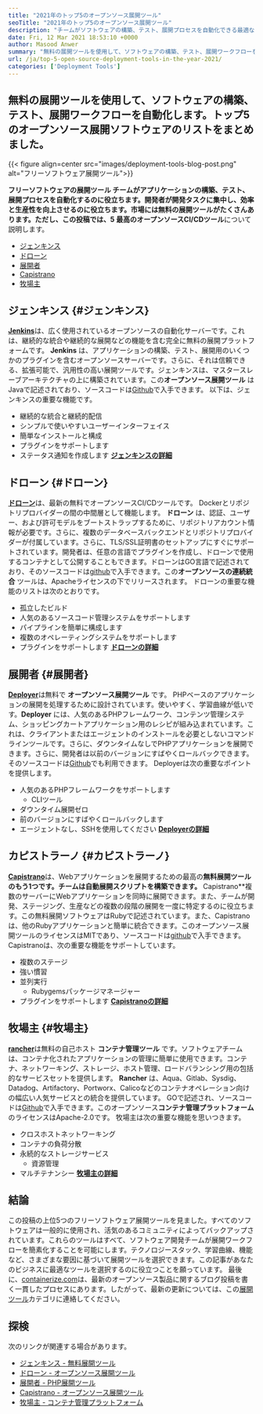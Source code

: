```yaml
---
title: "2021年のトップ5のオープンソース展開ツール" 
seoTitle: "2021年のトップ5のオープンソース展開ツール" 
description: "チームがソフトウェアの構築、テスト、展開プロセスを自動化できる最適なオープンソースCI/CDツールを組み込むことにより、生産性を高めます。" 
date: Fri, 12 Mar 2021 18:53:10 +0000
author: Masood Anwer
summary: "無料の展開ツールを使用して、ソフトウェアの構築、テスト、展開ワークフローを自動化します。トップ5のオープンソース展開ソフトウェアのリストをまとめました。" 
url: /ja/top-5-open-source-deployment-tools-in-the-year-2021/
categories: ['Deployment Tools']
---
```


## 無料の展開ツールを使用して、ソフトウェアの構築、テスト、展開ワークフローを自動化します。トップ5のオープンソース展開ソフトウェアのリストをまとめました。

{{< figure align=center src="images/deployment-tools-blog-post.png" alt="フリーソフトウェア展開ツール">}}

**フリーソフトウェアの展開ツール **チームがアプリケーションの構築、テスト、展開プロセスを自動化するのに役立ちます。開発者が開発タスクに集中し、効率と生産性を向上させるのに役立ちます。市場には無料の展開ツールがたくさんあります。ただし、この投稿では、5** 最高のオープンソースCI/CDツール**について説明します。
  * [ジェンキンス][1]
  * [ドローン][2]
  * [展開者][3]
  * [Capistrano][4]
  * [牧場主][5]

## ジェンキンス {#ジェンキンス}

[ **Jenkins**][6]は、広く使用されているオープンソースの自動化サーバーです。これは、継続的な統合や継続的な展開などの機能を含む完全に無料の展開プラットフォームです。 **Jenkins** は、アプリケーションの構築、テスト、展開用のいくつかのプラグインを含むオープンソースサーバーです。さらに、それは信頼できる、拡張可能で、汎用性の高い展開ツールです。ジェンキンスは、マスタースレーブアーキテクチャの上に構築されています。この**オープンソース展開ツール** はJavaで記述されており、ソースコードは[Github][7]で入手できます。
以下は、ジェンキンスの重要な機能です。
* 継続的な統合と継続的配信
* シンプルで使いやすいユーザーインターフェイス
* 簡単なインストールと構成
* プラグインをサポートします
* ステータス通知を作成します
[ **ジェンキンスの詳細** ][8]

## ドローン {#ドローン}

[ **ドローン**][9]は、最新の無料でオープンソースCI/CDツールです。 Dockerとリポジトリプロバイダーの間の中間層として機能します。 **ドローン** は、認証、ユーザー、および許可モデルをブートストラップするために、リポジトリアカウント情報が必要です。さらに、複数のデータベースバックエンドとリポジトリプロバイダーが付属しています。さらに、TLS/SSL証明書のセットアップにすぐにサポートされています。開発者は、任意の言語でプラグインを作成し、ドローンで使用するコンテナとして公開することもできます。ドローンはGO言語で記述されており、そのソースコードは[github][10]で入手できます。この**オープンソースの連続統合** ツールは、Apacheライセンスの下でリリースされます。
ドローンの重要な機能のリストは次のとおりです。
* 孤立したビルド
* 人気のあるソースコード管理システムをサポートします
* パイプラインを簡単に構成します
* 複数のオペレーティングシステムをサポートします
* プラグインをサポートします
[ **ドローンの詳細** ][11]

## 展開者 {#展開者}

[ **Deployer**][12]は無料で **オープンソース展開ツール** です。 PHPベースのアプリケーションの展開を処理するために設計されています。使いやすく、学習曲線が低いです。**Deployer** には、人気のあるPHPフレームワーク、コンテンツ管理システム、ショッピングカートアプリケーション用のレシピが組み込まれています。これは、クライアントまたはエージェントのインストールを必要としないコマンドラインツールです。さらに、ダウンタイムなしでPHPアプリケーションを展開できます。さらに、開発者は以前のバージョンにすばやくロールバックできます。そのソースコードは[Github][13]でも利用できます。
Deployerは次の重要なポイントを提供します。
* 人気のあるPHPフレームワークをサポートします
  * CLIツール
* ダウンタイム展開ゼロ
* 前のバージョンにすばやくロールバックします
* エージェントなし、SSHを使用してください
[ **Deployerの詳細** ][14]

## カピストラーノ {#カピストラーノ}

[ **Capistrano**][15]は、Webアプリケーションを展開するための最高の**無料展開ツールのもう1つです。チームは自動展開スクリプトを構築できます。** Capistrano**複数のサーバーにWebアプリケーションを同時に展開できます。また、チームが開発、ステージング、生産などの複数の段階の展開を一度に特定するのに役立ちます。この無料展開ソフトウェアはRubyで記述されています。また、Capistranoは、他のRubyアプリケーションと簡単に統合できます。このオープンソース展開ツールのライセンスはMITであり、ソースコードは[github][16]で入手できます。
Capistranoは、次の重要な機能をサポートしています。
* 複数のステージ
* 強い慣習
* 並列実行
  * Rubygemsパッケージマネージャー
* プラグインをサポートします
[ **Capistranoの詳細** ][17]

## 牧場主 {#牧場主}

[ **rancher**][18]は無料の自己ホスト **コンテナ管理ツール** です。ソフトウェアチームは、コンテナ化されたアプリケーションの管理に簡単に使用できます。コンテナ、ネットワーキング、ストレージ、ホスト管理、ロードバランシング用の包括的なサービスセットを提供します。 **Rancher** は、Aqua、Gitlab、Sysdig、Datadog、Artifactory、Portworx、Calicoなどのコンテナオペレーション向けの幅広い人気サービスとの統合を提供しています。 GOで記述され、ソースコードは[Github][19]で入手できます。このオープンソース**コンテナ管理プラットフォーム** のライセンスはApache-2.0です。
牧場主は次の重要な機能を思いつきます。
* クロスホストネットワーキング
* コンテナの負荷分散
* 永続的なストレージサービス
  * 資源管理
* マルチテナンシー
[ **牧場主の詳細** ][20]

## 結論
この投稿の上位5つのフリーソフトウェア展開ツールを見ました。すべてのソフトウェアは一般的に使用され、活気のあるコミュニティによってバックアップされています。これらのツールはすべて、ソフトウェア開発チームが展開ワークフローを簡素化することを可能にします。テクノロジースタック、学習曲線、機能など、さまざまな要因に基づいて展開ツールを選択できます。この記事があなたのビジネスに最適なツールを選択するのに役立つことを願っています。
最後に、[containerize.com][21]は、最新のオープンソース製品に関するブログ投稿を書く一貫したプロセスにあります。したがって、最新の更新については、この[展開ツール][22]カテゴリに連絡してください。

## 探検
次のリンクが関連する場合があります。
  * [ジェンキンス - 無料展開ツール][6]
  * [ドローン - オープンソース展開ツール][9]
  * [展開者 -  PHP展開ツール][12]
  * [Capistrano  - オープンソース展開ツール][15]
  * [牧場主 - コンテナ管理プラットフォーム][18]



[1]: #Jenkins
[2]: #Drone
[3]: #Deployer
[4]: #Capistrano
[5]: #Rancher
[6]: https://products.containerize.com/deployment-tools/jenkins
[7]: https://github.com/jenkinsci/jenkins
[8]: https://www.jenkins.io
[9]: https://products.containerize.com/deployment-tools/drone
[10]: https://github.com/drone/drone
[11]: https://www.drone.io
[12]: https://products.containerize.com/deployment-tools/deployer
[13]: https://github.com/deployphp/deployer
[14]: https://deployer.org
[15]: https://products.containerize.com/deployment-tools/capistrano
[16]: https://github.com/capistrano/capistrano
[17]: https://capistranorb.com
[18]: https://products.containerize.com/deployment-tools/rancher
[19]: https://github.com/rancher/rancher
[20]: https://rancher.com
[21]: https://containerize.com
[22]: https://blog.containerize.com/category/deployment-tools/
